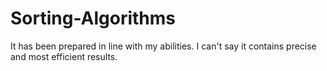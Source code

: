 # Sorting-Algorithms
 It has been prepared in line with my abilities. I can't say it contains precise and most efficient results.
